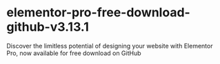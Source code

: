 # elementor-pro-free-download-github-v3.13.1
Discover the limitless potential of designing your website with Elementor Pro, now available for free download on GitHub
